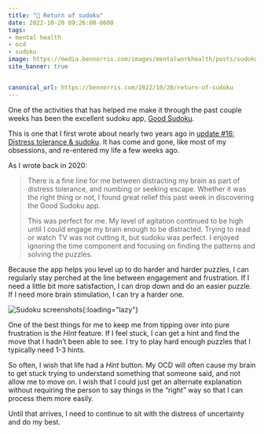 ```yaml
---
title: "🧠 Return of sudoku"
date: 2022-10-20 09:26:00-0600
tags:
- mental health
- ocd
- sudoku
image: https://media.bennorris.com/images/mentalworkhealth/posts/sudoku-hint-screenshots.png
site_banner: true


canonical_url: https://bennorris.com/2022/10/20/return-of-sudoku
---
```


One of the activities that has helped me make it through the past couple weeks has been the excellent sudoku app, [Good Sudoku](https://www.playgoodsudoku.com/).

This is one that I first wrote about nearly two years ago in [update #16: Distress tolerance & sudoku](https://bennorris.com/2020/12/14/distress-tolerance-sudoku). It has come and gone, like most of my obsessions, and re-entered my life a few weeks ago.

As I wrote back in 2020:

> There is a fine line for me between distracting my brain as part of distress tolerance, and numbing or seeking escape. Whether it was the right thing or not, I found great relief this past week in discovering the Good Sudoku app.
> 
> This was perfect for me. My level of agitation continued to be high until I could engage my brain enough to be distracted. Trying to read or watch TV was not cutting it, but sudoku was perfect. I enjoyed ignoring the time component and focusing on finding the patterns and solving the puzzles.

Because the app helps you level up to do harder and harder puzzles, I can regularly stay perched at the line between engagement and frustration. If I need a little bit more satisfaction, I can drop down and do an easier puzzle. If I need more brain stimulation, I can try a harder one.

![Sudoku screenshots](https://media.bennorris.com/images/mentalworkhealth/posts/sudoku-hint-screenshots.png){:loading="lazy"}

One of the best things for me to keep me from tipping over into pure frustration is the *Hint* feature. If I feel stuck, I can get a hint and find the move that I hadn’t been able to see. I try to play hard enough puzzles that I typically need 1-3 hints.

So often, I wish that life had a *Hint* button. My OCD will often cause my brain to get stuck trying to understand something that someone said, and not allow me to move on. I wish that I could just get an alternate explanation without requiring the person to say things in the “right” way so that I can process them more easily.

Until that arrives, I need to continue to sit with the distress of uncertainty and do my best.



